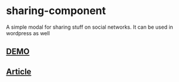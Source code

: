 # sharing-component
A simple modal for sharing stuff on social networks. It can be used in wordpress as well

## [DEMO](http://codepen.io/seyedi/details/rrObGL/)

## [Article](http://css-tricks.ir/?p=5012)
